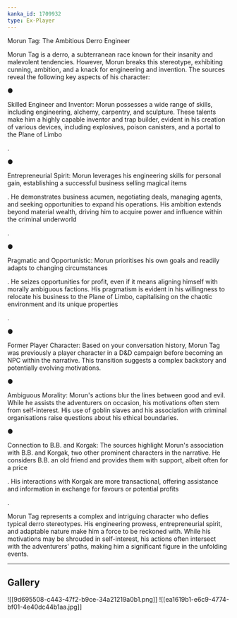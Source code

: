 ```yaml
---
kanka_id: 1709932
type: Ex-Player
---
```


Morun Tag: The Ambitious Derro Engineer

Morun Tag is a derro, a subterranean race known for their insanity and malevolent tendencies. However, Morun breaks this stereotype, exhibiting cunning, ambition, and a knack for engineering and invention. The sources reveal the following key aspects of his character:

●

Skilled Engineer and Inventor: Morun possesses a wide range of skills, including engineering, alchemy, carpentry, and sculpture. These talents make him a highly capable inventor and trap builder, evident in his creation of various devices, including explosives, poison canisters, and a portal to the Plane of Limbo

.

●

Entrepreneurial Spirit: Morun leverages his engineering skills for personal gain, establishing a successful business selling magical items

. He demonstrates business acumen, negotiating deals, managing agents, and seeking opportunities to expand his operations. His ambition extends beyond material wealth, driving him to acquire power and influence within the criminal underworld

.

●

Pragmatic and Opportunistic: Morun prioritises his own goals and readily adapts to changing circumstances

. He seizes opportunities for profit, even if it means aligning himself with morally ambiguous factions. His pragmatism is evident in his willingness to relocate his business to the Plane of Limbo, capitalising on the chaotic environment and its unique properties

.

●

Former Player Character: Based on your conversation history, Morun Tag was previously a player character in a D&D campaign before becoming an NPC within the narrative. This transition suggests a complex backstory and potentially evolving motivations.

●

Ambiguous Morality: Morun's actions blur the lines between good and evil. While he assists the adventurers on occasion, his motivations often stem from self-interest. His use of goblin slaves and his association with criminal organisations raise questions about his ethical boundaries.

●

Connection to B.B. and Korgak: The sources highlight Morun's association with B.B. and Korgak, two other prominent characters in the narrative. He considers B.B. an old friend and provides them with support, albeit often for a price

. His interactions with Korgak are more transactional, offering assistance and information in exchange for favours or potential profits

.

Morun Tag represents a complex and intriguing character who defies typical derro stereotypes. His engineering prowess, entrepreneurial spirit, and adaptable nature make him a force to be reckoned with. While his motivations may be shrouded in self-interest, his actions often intersect with the adventurers' paths, making him a significant figure in the unfolding events.

***
## Gallery
![[9d695508-c443-47f2-b9ce-34a21219a0b1.png]]
![[ea1619b1-e6c9-4774-bf01-4e40dc44b1aa.jpg]]
